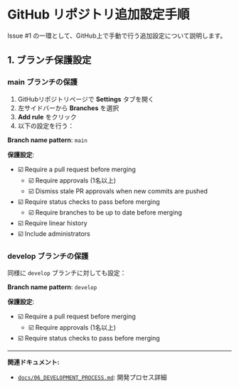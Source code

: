 # GitHub リポジトリ追加設定手順

Issue #1 の一環として、GitHub上で手動で行う追加設定について説明します。

## 1. ブランチ保護設定

### main ブランチの保護

1. GitHubリポジトリページで **Settings** タブを開く
2. 左サイドバーから **Branches** を選択
3. **Add rule** をクリック
4. 以下の設定を行う：

**Branch name pattern**: `main`

**保護設定**:
- ☑️ Require a pull request before merging
  - ☑️ Require approvals (1名以上)
  - ☑️ Dismiss stale PR approvals when new commits are pushed
- ☑️ Require status checks to pass before merging
  - ☑️ Require branches to be up to date before merging
- ☑️ Require linear history
- ☑️ Include administrators

### develop ブランチの保護

同様に `develop` ブランチに対しても設定：

**Branch name pattern**: `develop`

**保護設定**:
- ☑️ Require a pull request before merging
  - ☑️ Require approvals (1名以上)
- ☑️ Require status checks to pass before merging

---

**関連ドキュメント:**
- [`docs/06_DEVELOPMENT_PROCESS.md`](./06_DEVELOPMENT_PROCESS.md): 開発プロセス詳細 
